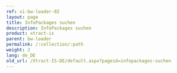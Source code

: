 ```yaml
---
ref: xi-bw-loader-02
layout: page
title: InfoPackages suchen
description: InfoPackages suchen
product: xtract-is
parent: bw-loader
permalink: /:collection/:path
weight: 2
lang: de_DE
old_url: /Xtract-IS-DE/default.aspx?pageid=infopackages-suchen
---
```

